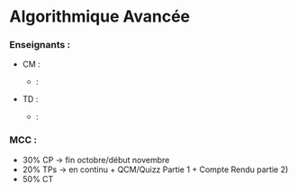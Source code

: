 # Algorithmique Avancée

### Enseignants :

- CM :
  
  - :

- TD :
  
  - :

### MCC :

- 30% CP -> fin octobre/début novembre
- 20% TPs -> en continu + QCM/Quizz Partie 1 + Compte Rendu partie 2)
- 50% CT
